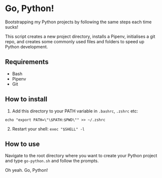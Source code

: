 # Go, Python!

Bootstrapping my Python projects by following the same steps each time sucks! 

This script creates a new project directory, installs a Pipenv, initialises a git repo, and creates some commonly used files and folders to speed up Python development. 

## Requirements

* Bash
* Pipenv
* Git

## How to install

1. Add this directory to your PATH variable in `.bashrc`, `.zshrc` etc:

```echo "export PATH=\"\$PATH:$PWD\"" >> ~/.zshrc```

2. Restart your shell: `exec "$SHELL" -l`

## How to use

Navigate to the root directory where you want to create your Python project and type `go-python.sh` and follow the prompts.

Oh yeah. Go, Python!
